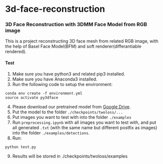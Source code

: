 # 3d-face-reconstruction

### 3D Face Reconstruction with 3DMM Face Model from RGB image
This is a project reconstructing 3D face mesh from related RGB image, with the help of Basel Face Model(BFM) and soft renderer(differantiable rendered). 

#### Test
1. Make sure you have python3 and related pip3 installed.
2. Make sure you have Anaconda3 installed. 
3. Run the following code to setup the environment:
```
conda env create -f environment.yml
source activate py3dface
```
4. Please download our pretrained model from [Google Drive](https://drive.google.com/file/d/1NfyXzh_CV-BWlZfOK7K68YLoNSu4lEgz/view?usp=sharing).
5. Put the model to the folder `./checkpoints/twoloss/...`
6. Put images you want to test with into the folder `./examples`
7. Run `preprocessing.ipynb` with all images you want to test with, and put all generated `.txt` (with the same name but different postfix as images) into the folder `./examples/detections`.
8. Run:
```
python test.py
```
9. Results will be stored in ./checkpoints/twoloss/examples
